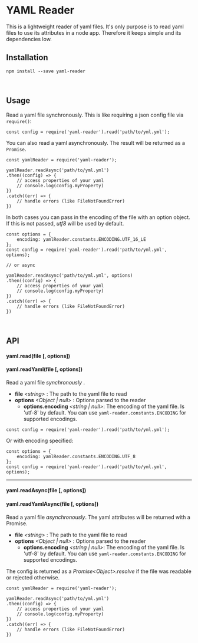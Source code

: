 # YAML Reader

This is a lightweight reader of yaml files. It's only purpose is to read
yaml files to use its attributes in a node app. Therefore it keeps simple
and its dependencies low.


## Installation

```
npm install --save yaml-reader
```

<br/>

## Usage

Read a yaml file synchronously. This is like requiring a json config file via `require()`:

```
const config = require('yaml-reader').read('path/to/yml.yml');
```

You can also read a yaml asynchronously. The result will be returned as a `Promise`.

```
const yamlReader = require('yaml-reader');

yamlReader.readAsync('path/to/yml.yml')
.then((config) => {
    // access properties of your yaml
    // console.log(config.myProperty)
})
.catch((err) => {
    // handle errors (like FileNotFoundError)
})
```

In both cases you can pass in the encoding of the file with an option object. If this is not passed, *utf8* will be used by default.

```
const options = {
    encoding: yamlReader.constants.ENCODING.UTF_16_LE
};
const config = require('yaml-reader').read('path/to/yml.yml', options);

// or async

yamlReader.readAsync('path/to/yml.yml', options)
.then((config) => {
    // access properties of your yaml
    // console.log(config.myProperty)
})
.catch((err) => {
    // handle errors (like FileNotFoundError)
})
```

<br/>

## API

#### yaml.read(file [, options])
#### yaml.readYaml(file [, options])

Read a yaml file _synchronously_ .

- __file__ _\<string>_ : The path to the yaml file to read
- __options__ _<Object | null>_ : Options parsed to the reader
    - __options.encoding__ _<string | null>_: The encoding of the yaml file. Is 'utf-8' by default.
    You can use `yaml-reader.constants.ENCODING` for supported encodings.

```
const config = require('yaml-reader').read('path/to/yml.yml');
```

Or with encoding specified:

```
const options = {
    encoding: yamlReader.constants.ENCODING.UTF_8
};
const config = require('yaml-reader').read('path/to/yml.yml', options);
```

<hr/>

#### yaml.readAsync(file [, options])
#### yaml.readYamlAsync(file [, options])

Read a yaml file _asynchronously_. The yaml attributes will be returned with a Promise.

- __file__ _\<string>_ : The path to the yaml file to read
- __options__ _<Object | null>_ : Options parsed to the reader
    - __options.encoding__ _<string | null>_: The encoding of the yaml file. Is 'utf-8' by default.
    You can use `yaml-reader.constants.ENCODING` for supported encodings.

The config is returned as a _Promise\<Object>.resolve_ if the file was readable or rejected otherwise.

```
const yamlReader = require('yaml-reader');

yamlReader.readAsync('path/to/yml.yml')
.then((config) => {
    // access properties of your yaml
    // console.log(config.myProperty)
})
.catch((err) => {
    // handle errors (like FileNotFoundError)
})
```
